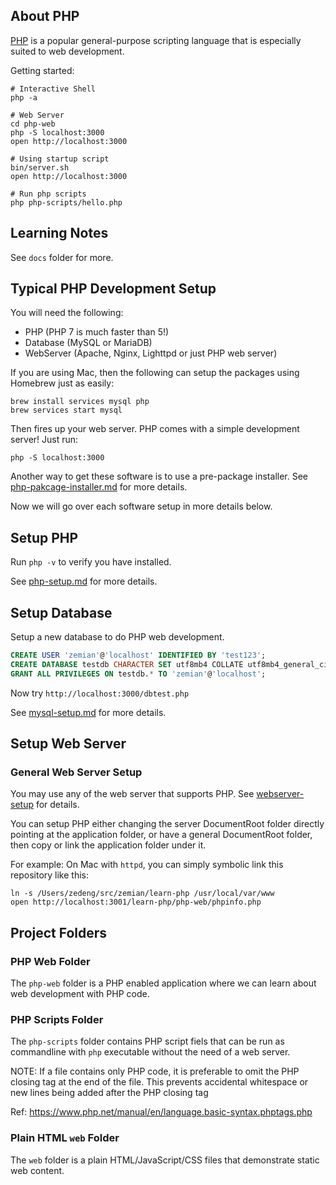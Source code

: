 ## About PHP

[PHP](https://www.php.net/) is a popular general-purpose scripting language that is especially suited to web development.

Getting started:

```
# Interactive Shell
php -a

# Web Server
cd php-web
php -S localhost:3000
open http://localhost:3000

# Using startup script
bin/server.sh
open http://localhost:3000

# Run php scripts
php php-scripts/hello.php
```

## Learning Notes

See `docs` folder for more.

## Typical PHP Development Setup

You will need the following:

* PHP (PHP 7 is much faster than 5!)
* Database (MySQL or MariaDB)
* WebServer (Apache, Nginx, Lighttpd or just PHP web server)

If you are using Mac, then the following can setup the packages using Homebrew just as easily:

	brew install services mysql php
	brew services start mysql

Then fires up your web server. PHP comes with a simple development server! Just run:

	php -S localhost:3000

Another way to get these software is to use a pre-package installer. See [php-pakcage-installer.md](docs/php-pakcage-installer.md) for more details.

Now we will go over each software setup in more details below.

## Setup PHP

Run `php -v` to verify you have installed. 

See [php-setup.md](docs/php-setup.md) for more details.

## Setup Database

Setup a new database to do PHP web development.

```sql
CREATE USER 'zemian'@'localhost' IDENTIFIED BY 'test123';
CREATE DATABASE testdb CHARACTER SET utf8mb4 COLLATE utf8mb4_general_ci;
GRANT ALL PRIVILEGES ON testdb.* TO 'zemian'@'localhost';
```

Now try `http://localhost:3000/dbtest.php`

See [mysql-setup.md](docs/mysql-setup.md) for more details.

## Setup Web Server

### General Web Server Setup

You may use any of the web server that supports PHP. See [webserver-setup](docs/webserver-setup.md) for details.

You can setup PHP either changing the server DocumentRoot folder directly pointing at the application folder, or have a general DocumentRoot folder, then copy or link the application folder under it.

For example: On Mac with `httpd`, you can simply symbolic link this repository like this:

	ln -s /Users/zedeng/src/zemian/learn-php /usr/local/var/www
	open http://localhost:3001/learn-php/php-web/phpinfo.php

## Project Folders

### PHP Web Folder

The `php-web` folder is a PHP enabled application where we can learn about web development with PHP code.

### PHP Scripts Folder

The `php-scripts` folder contains PHP script fiels that can be run as commandline with `php` executable without the need of a web server.

NOTE: If a file contains only PHP code, it is preferable to omit the PHP closing tag at the end of the file. This prevents accidental whitespace or new lines being added after the PHP closing tag

Ref: https://www.php.net/manual/en/language.basic-syntax.phptags.php

### Plain HTML `web` Folder

The `web` folder is a plain HTML/JavaScript/CSS files that demonstrate static web content.
